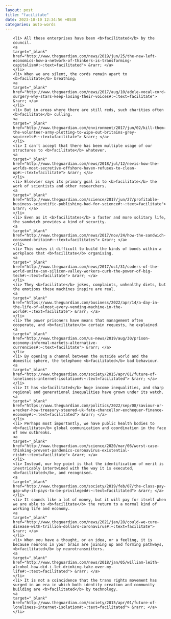 ```yaml
---
layout: post
title: "facilitate"
date: 2023-10-10 12:34:56 +0530
categories: auto-words
---
```

<ol>

    <li> All these enterprises have been <b>facilitated</b> by the council.
    <a 
    target="_blank" 
    href="http://www.theguardian.com/news/2019/jun/25/the-new-left-economics-how-a-network-of-thinkers-is-transforming-capitalism#:~:text=facilitated"> &rarr; </a>
    </li>
    <li> When we are silent, the cords remain apart to <b>facilitate</b> breathing.
    <a 
    target="_blank" 
    href="http://www.theguardian.com/news/2017/aug/10/adele-vocal-cord-surgery-why-stars-keep-losing-their-voices#:~:text=facilitate"> &rarr; </a>
    </li>
    <li> But in areas where there are still reds, such charities often <b>facilitate</b> culling.
    <a 
    target="_blank" 
    href="http://www.theguardian.com/environment/2017/jun/02/kill-them-the-volunteer-army-plotting-to-wipe-out-britains-grey-squirrels#:~:text=facilitate"> &rarr; </a>
    </li>
    <li> I can’t accept that there has been multiple usage of our structures to <b>facilitate</b> whatever.
    <a 
    target="_blank" 
    href="http://www.theguardian.com/news/2018/jul/12/nevis-how-the-worlds-most-secretive-offshore-haven-refuses-to-clean-up#:~:text=facilitate"> &rarr; </a>
    </li>
    <li> Elsevier says its primary goal is to <b>facilitate</b> the work of scientists and other researchers.
    <a 
    target="_blank" 
    href="http://www.theguardian.com/science/2017/jun/27/profitable-business-scientific-publishing-bad-for-science#:~:text=facilitate"> &rarr; </a>
    </li>
    <li> Even as it <b>facilitates</b> a faster and more solitary life, the sandwich provides a kind of security.
    <a 
    target="_blank" 
    href="http://www.theguardian.com/news/2017/nov/24/how-the-sandwich-consumed-britain#:~:text=facilitates"> &rarr; </a>
    </li>
    <li> This makes it difficult to build the kinds of bonds within a workplace that <b>facilitate</b> organising.
    <a 
    target="_blank" 
    href="http://www.theguardian.com/news/2017/oct/31/coders-of-the-world-unite-can-silicon-valley-workers-curb-the-power-of-big-tech#:~:text=facilitate"> &rarr; </a>
    </li>
    <li> They <b>facilitate</b> jokes, complaints, unhealthy diets, but the emotions these machines inspire are real.
    <a 
    target="_blank" 
    href="https://www.theguardian.com/business/2022/apr/14/a-day-in-the-life-of-almost-every-vending-machine-in-the-world#:~:text=facilitate"> &rarr; </a>
    </li>
    <li> The power prisoners have means that management often cooperate, and <b>facilitate</b> certain requests, he explained.
    <a 
    target="_blank" 
    href="http://www.theguardian.com/us-news/2019/aug/30/prison-economy-informal-markets-alternative-currencies#:~:text=facilitate"> &rarr; </a>
    </li>
    <li> By opening a channel between the outside world and the domestic sphere, the telephone <b>facilitated</b> bad behaviour.
    <a 
    target="_blank" 
    href="http://www.theguardian.com/society/2015/apr/01/future-of-loneliness-internet-isolation#:~:text=facilitated"> &rarr; </a>
    </li>
    <li> It has <b>facilitated</b> huge income inequalities, and sharp regional and generational inequalities have grown under its watch.
    <a 
    target="_blank" 
    href="https://www.theguardian.com/politics/2022/sep/08/saviour-or-wrecker-how-treasury-steered-uk-fate-chancellor-exchequer-finance-economy#:~:text=facilitated"> &rarr; </a>
    </li>
    <li> Perhaps most importantly, we have public health bodies to <b>facilitate</b> global communication and coordination in the face of new outbreaks.
    <a 
    target="_blank" 
    href="http://www.theguardian.com/science/2020/mar/06/worst-case-thinking-prevent-pandemics-coronavirus-existential-risk#:~:text=facilitate"> &rarr; </a>
    </li>
    <li> Instead, our key point is that the identification of merit is inextricably intertwined with the way it is executed, <b>facilitated</b>, and recognised.
    <a 
    target="_blank" 
    href="http://www.theguardian.com/society/2019/feb/07/the-class-pay-gap-why-it-pays-to-be-privileged#:~:text=facilitated"> &rarr; </a>
    </li>
    <li> It sounds like a lot of money, but it will pay for itself when we are able to <b>facilitate</b> the return to a normal kind of working life and economy.
    <a 
    target="_blank" 
    href="http://www.theguardian.com/news/2021/jan/28/could-we-cure-disease-with-trillion-dollars-coronavirus#:~:text=facilitate"> &rarr; </a>
    </li>
    <li> When you have a thought, or an idea, or a feeling, it is because neurons in your brain are joining up and forming pathways, <b>facilitated</b> by neurotransmitters.
    <a 
    target="_blank" 
    href="http://www.theguardian.com/news/2018/jan/05/william-leith-alcohol-how-did-i-let-drinking-take-over-my-life#:~:text=facilitated"> &rarr; </a>
    </li>
    <li> It is not a coincidence that the trans rights movement has surged in an era in which both identity creation and community building are <b>facilitated</b> by technology.
    <a 
    target="_blank" 
    href="http://www.theguardian.com/society/2015/apr/01/future-of-loneliness-internet-isolation#:~:text=facilitated"> &rarr; </a>
    </li>